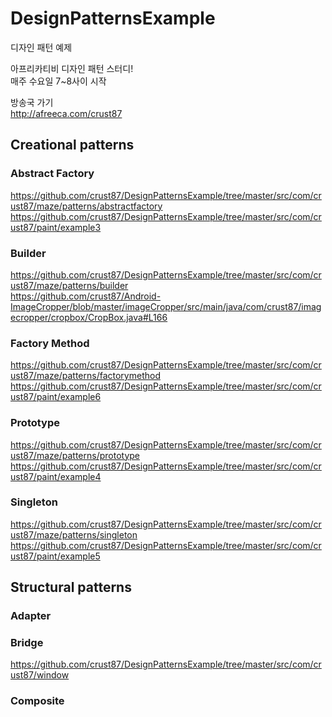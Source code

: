 # DesignPatternsExample
디자인 패턴 예제

아프리카티비 디자인 패턴 스터디!<br />
매주 수요일 7~8사이 시작

방송국 가기<br />
http://afreeca.com/crust87

## Creational patterns

### Abstract Factory
https://github.com/crust87/DesignPatternsExample/tree/master/src/com/crust87/maze/patterns/abstractfactory <br />
https://github.com/crust87/DesignPatternsExample/tree/master/src/com/crust87/paint/example3 <br />

### Builder
https://github.com/crust87/DesignPatternsExample/tree/master/src/com/crust87/maze/patterns/builder <br />
https://github.com/crust87/Android-ImageCropper/blob/master/imageCropper/src/main/java/com/crust87/imagecropper/cropbox/CropBox.java#L166

### Factory Method
https://github.com/crust87/DesignPatternsExample/tree/master/src/com/crust87/maze/patterns/factorymethod <br />
https://github.com/crust87/DesignPatternsExample/tree/master/src/com/crust87/paint/example6 <br />

### Prototype
https://github.com/crust87/DesignPatternsExample/tree/master/src/com/crust87/maze/patterns/prototype <br />
https://github.com/crust87/DesignPatternsExample/tree/master/src/com/crust87/paint/example4 <br />

### Singleton
https://github.com/crust87/DesignPatternsExample/tree/master/src/com/crust87/maze/patterns/singleton <br />
https://github.com/crust87/DesignPatternsExample/tree/master/src/com/crust87/paint/example5 <br />

## Structural patterns

### Adapter

### Bridge
https://github.com/crust87/DesignPatternsExample/tree/master/src/com/crust87/window <br/>

### Composite